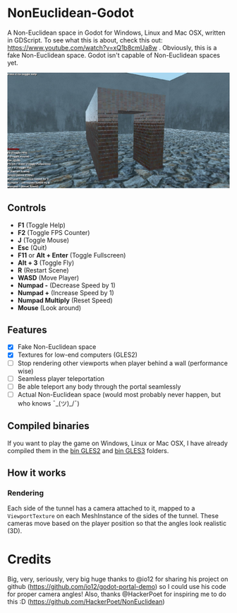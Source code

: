 # NonEuclidean-Godot

A Non-Euclidean space in Godot for Windows, Linux and Mac OSX,
written in GDScript.
To see what this is about, check this out: https://www.youtube.com/watch?v=xQ1b8cmUa8w .
Obviously, this is a fake Non-Euclidean space.
Godot isn't capable of Non-Euclidean spaces yet.

![screenshot](screenshot.jpg)

## Controls

- **F1** (Toggle Help)
- **F2** (Toggle FPS Counter)
- **J** (Toggle Mouse)
- **Esc** (Quit)
- **F11** or **Alt + Enter** (Toggle Fullscreen)
- **Alt + 3** (Toggle Fly)
- **R** (Restart Scene)
- **WASD** (Move Player)
- **Numpad -** (Decrease Speed by 1)
- **Numpad +** (Increase Speed by 1)
- **Numpad Multiply** (Reset Speed)
- **Mouse** (Look around)

## Features

- [x] Fake Non-Euclidean space
- [x] Textures for low-end computers (GLES2)
- [ ] Stop rendering other viewports when player behind a wall (performance wise)
- [ ] Seamless player teleportation
- [ ] Be able teleport any body through the portal seamlessly
- [ ] Actual Non-Euclidean space (would most probably never happen, but who knows ¯\_(ツ)_/¯)

## Compiled binaries

If you want to play the game on Windows, Linux or Mac OSX, I have already compiled them in the [bin GLES2](Non-Euclidean-3D-GLES2-Low-End/bin) and [bin GLES3](Non-Euclidean-3D-GLES3) folders.

## How it works

### Rendering

Each side of the tunnel has a camera attached to it, mapped to a `ViewportTexture`
on each MeshInstance of the sides of the tunnel. These cameras move based on the player position
so that the angles look realistic (3D).

# Credits

Big, very, seriously, very big huge thanks to @io12 for sharing his project on github (https://github.com/io12/godot-portal-demo) so I
could use his code for proper camera angles! Also, thanks @HackerPoet for inspiring me to do this :D (https://github.com/HackerPoet/NonEuclidean)
